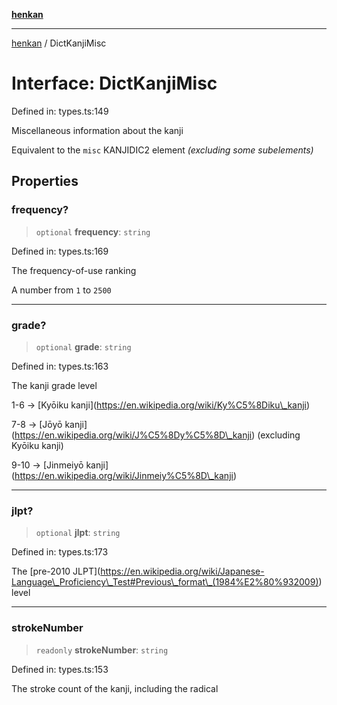 [**henkan**](../README.md)

***

[henkan](../README.md) / DictKanjiMisc

# Interface: DictKanjiMisc

Defined in: types.ts:149

Miscellaneous information about the kanji

Equivalent to the `misc` KANJIDIC2 element *(excluding some subelements)*

## Properties

### frequency?

> `optional` **frequency**: `string`

Defined in: types.ts:169

The frequency-of-use ranking

A number from `1` to `2500`

***

### grade?

> `optional` **grade**: `string`

Defined in: types.ts:163

The kanji grade level

1-6 -> \[Kyōiku kanji\](https://en.wikipedia.org/wiki/Ky%C5%8Diku\_kanji)

7-8 -> \[Jōyō kanji\](https://en.wikipedia.org/wiki/J%C5%8Dy%C5%8D\_kanji) (excluding Kyōiku kanji)

9-10 -> \[Jinmeiyō kanji\](https://en.wikipedia.org/wiki/Jinmeiy%C5%8D\_kanji)

***

### jlpt?

> `optional` **jlpt**: `string`

Defined in: types.ts:173

The \[pre-2010 JLPT\](https://en.wikipedia.org/wiki/Japanese-Language\_Proficiency\_Test#Previous\_format\_(1984%E2%80%932009)) level

***

### strokeNumber

> `readonly` **strokeNumber**: `string`

Defined in: types.ts:153

The stroke count of the kanji, including the radical
